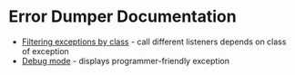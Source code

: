 # Error Dumper Documentation

* [Filtering exceptions by class] -
call different listeners depends on class of exception
* [Debug mode] -
displays programmer-friendly exception

[Filtering exceptions by class]: FILTERING-EXCEPTIONS.md
[Debug mode]: DEBUG-MODE.md
